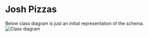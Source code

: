 # Josh Pizzas
Below class diagram is just an initial representation of the schema.
![Class diagram](https://drive.google.com/file/d/1_DM95lDanTJitVyENntlIKcrtN8VfpEm/view)
